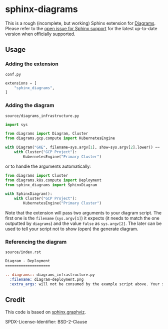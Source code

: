# sphinx-diagrams

This is a rough (incomplete, but working) Sphinx extension for
[Diagrams](https://github.com/mingrammer/diagrams). Please refer to the [open
issue for Sphinx support](https://github.com/mingrammer/diagrams/issues/2) for
the latest up-to-date version when officially supported.

## Usage

### Adding the extension

`conf.py`

```conf.py
extensions = [
    "sphinx_diagrams",
]

```

### Adding the diagram

`source/diagrams_infrastructure.py`

```python
import sys

from diagrams import Diagram, Cluster
from diagrams.gcp.compute import KubernetesEngine

with Diagram("GKE", filename=sys.argv[1], show=sys.argv[2].lower() == 'true'):
    with Cluster("GCP Project"):
        KubernetesEngine("Primary Cluster")
```

or to handle the arguments automatically:

```python
from diagrams import Cluster
from diagrams.k8s.compute import Deployment
from sphinx_diagrams import SphinxDiagram

with SphinxDiagram():
    with Cluster("GCP Project"):
        KubernetesEngine("Primary Cluster")

```

Note that the extension will pass two arguments to your diagram script. The
first one is the `filename` (`sys.argv[1]`) it expects (it needs to match the one outputted by
`diagrams`) and the value `false` as `sys.argv[2]`. The later can be used to
tell your script not to show (open) the generate diagram.

### Referencing the diagram

`source/index.rst`

```rst
Diagram - Deployment
====================

.. diagrams:: diagrams_infrastructure.py
  :filename: diagram-deployment.png
  :extra_args: will not be consumed by the example script above. Your script could though.
```

## Credit

This code is based on
[sphinx.graphviz](https://github.com/buildthedocs/sphinx.graphviz/).

SPDX-License-Identifier: BSD-2-Clause
